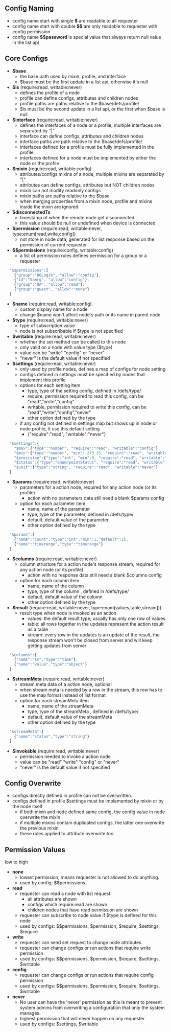 ## Config Naming
 - config name start with single **$** are readable to all requester 
 - config name start with double **$$** are only readable to requester with config permission
 - config name **$$password** is special value that always return null value in the list api

## Core Configs
 - **$base**
   - the base path used by mixin, profile, and interface
   - $base must be the first update in a list api, otherwise it's null
 - **$is** (require:read, writable:never)
   - defines the profile of a node
   - profile can define configs, attributes and children nodes
   - profile paths are paths relative to the $base/defs/profile/
   - $is must be the second update in a list api, or the first when $base is null
 - **$interface** (require:read, writable:never)
   - defines the interfaces of a node or a profile, multiple interfaces are separated by "|"
   - interface can define configs, attributes and children nodes
   - interface paths are path relative to the $base/defs/profile/
   - interfaces defined for a profile must be fully implemented in the profile
   - interfaces defined for a node must be implemented by either the node or the profile
 - **$mixin** (require:read, writable:config)
   - attributes/configs mixins of a node, multiple mixins are separated by "|"
   - attributes can define configs, attributes but NOT children nodes
   - mixin can not modify readonly configs
   - mixin paths are paths relative to the $base
   - when merging properties from a mixin node, profile and mixins inside the mixin are ignored
 - **$disconnectedTs**
   - timestamp of when the remote node get disconnected
   - this value should be null or undefined when device is connected
 - **$permission** (require:read, writable:never, type:enum[read,write,config])
   - not store in node data, generated for list response based on the permission of current requester
 - **$$permissions** (require:config, writable:config)
   - a list of permission rules defines permission for a group or a requester
```javascript
  "$$permissions":[
    {"group":"DGLogik", "allow":"config"},
    {"id":"Samrg", "allow":"config"},
    {"group":"QA", "allow":"read"},
    {"group":"guest", "allow":"none"}
  ]
```
 - **$name** (require:read, writable:config)
   - custom display name for a node
   - change $name won't affect node's path or its name in parent node
 - **$type** (require:read, writable:never)
   - type of subscription value
   - node is not subscribable if $type is not specified
 - **$writable** (require:read, writable:never)
   - whether the set method can be called to this node
   - only valid on a node with value type ($type)
   - value can be "write" "config" or "never"
   - "never" is the default value if not specified
 - **$settings** (require:read, writable:never)
   - only used by profile nodes, defines a map of configs for node setting
   - configs defined in settings must be specified by nodes that implement this profile
   - options for each setting item
     - type, type of the setting config, defined in /defs/type/
     - require, permission required to read this config, can be "read","write","config"
     - writable, permission required to write this config, can be "read","write","config","never"
     - other option defined by the type
   - if any config not defined in settings map but shows up in node or node profile, it use this default setting
     - {"require":"read", "writable":"never"}
```javascript
  "$settings":{
    "$max":{"type":"number", "require":"read", "writable":"config"},
    "$min":{"type":"number", "min":-273.15, "require":"read", "writable":"config"},
    "$precision":{"type":"int", "min":0, "require":"read", "writable":"never"},
    "$status":{"type":"enum/pointStatus", "require":"read", "writable":"never"},
    "$unit":{"type":"string", "require":"read", "writable":"never"}
  }
```
 - **$params** (require:read, writable:never)
   - parameters for a action node, required for any action node (or its profile)
     - action with no parameters data still need a blank $params config
   - option for each parameter item
     - name, name of the parameter
     - type, type of the parameter, defined in /defs/type/
     - default, default value of the parameter
     - other option defined by the type
```javascript
  "$params":[
    {"name":"count","type":"int","min":1,"default":1},
    {"name":"timerange","type":"timerange"}
  ]
```
 - **$columns** (require:read, writable:never)
   - column structure for a action node's response stream, required for any action node (or its profile)
     - action with no response data still need a blank $columns config
   - option for each column item
     - name, name of the column 
     - type, type of the column , defined in /defs/type/
     - default, default value of the column
     - other option defined by the type
 - **$result** (require:read, writable:never, type:enum[values,table,stream]))
   - result type when node is invoked as an action
     - values: the default result type, usually has only one row of values
     - table: all rows together in the updates represent the action result as a table
     - stream: every row in the updates is an update of the result, the response stream won't be closed from server and will keep getting updates from server

```javascript
  "$columns":[
    {"name":"ts","type":"time"},
    {"name":"value","type":"object"}
  ]
```
 - **$streamMeta** (require:read, writable:never)
   - stream meta data of a action node, optional
   - when stream meta is needed by a row in the stream, this row has to use the map format instead of list format
   - option for each streamMeta item
     - name, name of the streamMeta 
     - type, type of the streamMeta , defined in /defs/type/
     - default, default value of the streamMeta 
     - other option defined by the type
```javascript
  "$streamMeta":[
    {"name":"status","type":"string"}
  ]
```
 - **$invokable** (require:read, writable:never)
    - permission needed to invoke a action node
    - value can be "read" "write" "config" or "never"
    - "never" is the default value if not specified

## Config Overwrite
 - configs directly defined in profile can not be overwritten.
 - configs defined in profile $settings must be implemented by mixin or by the node itself
   - if both mixin and node defined same config, the config value in node overwrite the mixin
   - if multiple mixins contain duplicated configs, the latter one overwrite the previous mixin
   - these rules applied to attribute overwrite too

## Permission Values
low to high
 - **none**
   - lowest permission, means requester is not allowed to do anything.
   - used by config: $$permissions
 - **read**
   - requester can read a node with list request
     - all attributes are shown
     - configs which require:read are shown
     - children nodes that have read permission are shown
   - requester can subscribe to node value if $type is defined for this node
   - used by configs: $$permissions, $permission, $require, $settings, $require
 - **write**
   - requester can send set request to change node attributes
   - requester can change configs or run actions that require write permission
   - used by configs: $$permissions, $permission, $require, $settings, $writable
 - **config**
   - requester can change configs or run actions that require config permission
   - used by configs: $$permissions, $permission, $require, $settings, $writable
 - **never**
   - No user can have the 'never' permission as this is meant to prevent system admins from overwriting
a configuration that only the system manages.
   - highest permission that will never happen on any requester
   - used by configs: $settings, $writable